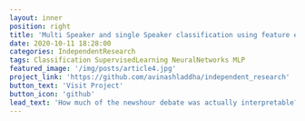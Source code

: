 ```yaml
---
layout: inner
position: right
title: 'Multi Speaker and single Speaker classification using feature engineering.'
date: 2020-10-11 18:28:00
categories: IndependentResearch
tags: Classification SupervisedLearning NeuralNetworks MLP
featured_image: '/img/posts/article4.jpg'
project_link: 'https://github.com/avinashladdha/independent_research'
button_text: 'Visit Project'
button_icon: 'github'
lead_text: 'How much of the newshour debate was actually interpretable?'
---
```


